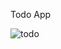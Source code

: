 Todo App

![todo](https://github.com/seymasingin/ToDoApp/assets/113527683/6c75bd96-90d3-4087-b85d-d5ea3436a17d)
